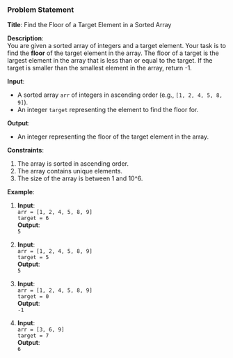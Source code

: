 ### Problem Statement

**Title**: Find the Floor of a Target Element in a Sorted Array  

**Description**:  
You are given a sorted array of integers and a target element. Your task is to find the **floor** of the target element in the array. The floor of a target is the largest element in the array that is less than or equal to the target. If the target is smaller than the smallest element in the array, return -1.  

**Input**:  
- A sorted array `arr` of integers in ascending order (e.g., `[1, 2, 4, 5, 8, 9]`).  
- An integer `target` representing the element to find the floor for.  

**Output**:  
- An integer representing the floor of the target element in the array.  

**Constraints**:  
1. The array is sorted in ascending order.  
2. The array contains unique elements.  
3. The size of the array is between 1 and 10^6.  

**Example**:  

1. **Input**:  
   `arr = [1, 2, 4, 5, 8, 9]`  
   `target = 6`  
   **Output**:  
   `5`  

2. **Input**:  
   `arr = [1, 2, 4, 5, 8, 9]`  
   `target = 5`  
   **Output**:  
   `5`  

3. **Input**:  
   `arr = [1, 2, 4, 5, 8, 9]`  
   `target = 0`  
   **Output**:  
   `-1`  

4. **Input**:  
   `arr = [3, 6, 9]`  
   `target = 7`  
   **Output**:  
   `6`  

 
